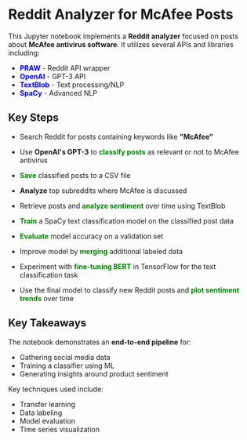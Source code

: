 <a id="top"></a>

# Reddit Analyzer for McAfee Posts

This Jupyter notebook implements a **Reddit analyzer** focused on posts about **McAfee antivirus software**. It utilizes several APIs and libraries including:

- <span style="color:blue">**PRAW**</span> - Reddit API wrapper 
- <span style="color:blue">**OpenAI**</span> - GPT-3 API
- <span style="color:blue">**TextBlob**</span> - Text processing/NLP
- <span style="color:blue">**SpaCy**</span> - Advanced NLP 

## Key Steps

- Search Reddit for posts containing keywords like **"McAfee"**

- Use **OpenAI's GPT-3** to <span style="color:green">**classify posts**</span> as relevant or not to McAfee antivirus

- <span style="color:green">**Save**</span> classified posts to a CSV file

- **Analyze** top subreddits where McAfee is discussed 

- Retrieve posts and <span style="color:green">**analyze sentiment**</span> over time using TextBlob

- <span style="color:green">**Train**</span> a SpaCy text classification model on the classified post data

- <span style="color:green">**Evaluate**</span> model accuracy on a validation set

- Improve model by <span style="color:green">**merging**</span> additional labeled data

- Experiment with <span style="color:green">**fine-tuning BERT**</span> in TensorFlow for the text classification task

- Use the final model to classify new Reddit posts and <span style="color:green">**plot sentiment trends**</span> over time


## Key Takeaways

The notebook demonstrates an **end-to-end pipeline** for:

- Gathering social media data
- Training a classifier using ML 
- Generating insights around product sentiment

Key techniques used include:

- Transfer learning 
- Data labeling
- Model evaluation
- Time series visualization
